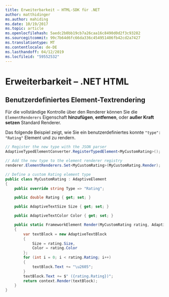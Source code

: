 ```yaml
---
title: Erweiterbarkeit – HTML-SDK für .NET
author: matthidinger
ms.author: mahiding
ms.date: 10/19/2017
ms.topic: article
ms.openlocfilehash: 5aedc2b0bb19cb7a26caa16c8490d0d2f3c93282
ms.sourcegitcommit: 99c7b64d6fc66da336c454951406fb42cd2a7427
ms.translationtype: MT
ms.contentlocale: de-DE
ms.lasthandoff: 04/12/2019
ms.locfileid: "59552532"
---
```

# <a name="extensibility---net-html"></a>Erweiterbarkeit – .NET HTML

## <a name="custom-element-rendering"></a>Benutzerdefiniertes Element-Textrendering

Für die vollständige Kontrolle über den Renderer können Sie die `ElementRenderers` Eigenschaft **hinzufügen**, **entfernen**, oder **außer Kraft setzen** Standard Renderer.

Das folgende Beispiel zeigt, wie Sie ein benutzerdefiniertes konnte `"type": "Rating"` Element und zu rendern.

```csharp
// Register the new type with the JSON parser
AdaptiveTypedElementConverter.RegisterTypedElement<MyCustomRating>();

// Add the new type to the element renderer registry
renderer.ElementRenderers.Set<MyCustomRating>(MyCustomRating.Render);

// Define a custom Rating element type
public class MyCustomRating : AdaptiveElement
{
    public override string Type => "Rating";

    public double Rating { get; set; }

    public AdaptiveTextSize Size { get; set; }

    public AdaptiveTextColor Color { get; set; }

    public static FrameworkElement Render(MyCustomRating rating, AdaptiveRenderContext context)
    {
        var textBlock = new AdaptiveTextBlock
        {
            Size = rating.Size,
            Color = rating.Color
        };
        for (int i = 0; i < rating.Rating; i++)
        {
            textBlock.Text += "\u2605";
        }
        textBlock.Text += $" ({rating.Rating})";
        return context.Render(textBlock);
    }
}
```
